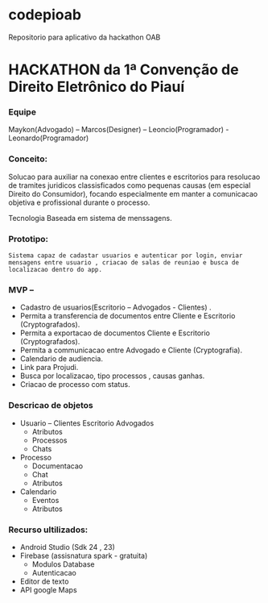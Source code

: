  
# codepioab
Repositorio para aplicativo da hackathon OAB

# HACKATHON da 1ª Convenção de Direito Eletrônico do Piauí

### Equipe
Maykon(Advogado) – Marcos(Designer) – Leoncio(Programador) - Leonardo(Programador)

### Conceito:

Solucao para auxiliar na conexao entre clientes e escritorios para resolucao de tramites juridicos classisficados como pequenas causas
(em especial Direito do Consumidor), focando especialmente em manter a comunicacao objetiva e profissional durante o processo.

Tecnologia Baseada em sistema de menssagens.

### Prototipo:
	
	Sistema capaz de cadastar usuarios e autenticar por login, enviar mensagens entre usuario , criacao de salas de reuniao e busca de localizacao dentro do app.
	
### MVP –
* Cadastro de usuarios(Escritorio – Advogados - Clientes) .
* Permita a transferencia de documentos entre Cliente e Escritorio (Cryptografados).
* Permita a exportacao de documentos Cliente e Escritorio (Cryptografados).
* Permita a communicacao entre Advogado e Cliente (Cryptografia).
* Calendario de audiencia.
* Link para Projudi.
* Busca por localizacao, tipo processos , causas ganhas.
* Criacao de processo com status.

### Descricao de objetos
* Usuario – Clientes Escritorio Advogados
	* Atributos
	* Processos
	* Chats
* Processo
	* Documentacao
	* Chat
	* Atributos
* Calendario
	* Eventos
	* Atributos

### Recurso ultilizados:
* Android Studio (Sdk 24 , 23)
* Firebase (assisnatura spark - gratuita)
	*  Modulos Database
	*  Autenticacao
* Editor de texto
* API google Maps


